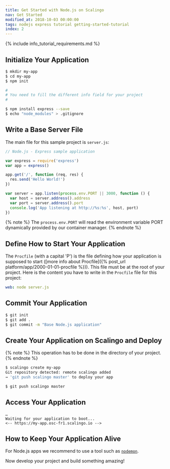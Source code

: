```yaml
---
title: Get Started with Node.js on Scalingo
nav: Get Started
modified_at: 2018-10-03 00:00:00
tags: nodejs express tutorial getting-started-tutorial
index: 2
---
```


{% include info_tutorial_requirements.md %}

## Initialize Your Application

```bash
$ mkdir my-app
$ cd my-app
$ npm init

#
# You need to fill the different info field for your project
#

$ npm install express --save
$ echo "node_modules" > .gitignore
```

## Write a Base Server File

The main file for this sample project is `server.js`:

```js
// Node.js - Express sample application

var express = require('express')
var app = express()

app.get('/', function (req, res) {
  res.send('Hello World!')
})

var server = app.listen(process.env.PORT || 3000, function () {
  var host = server.address().address
  var port = server.address().port
  console.log('App listening at http://%s:%s', host, port)
})
```

{% note %}
  The `process.env.PORT` will read the environment variable PORT dynamically provided by our container manager.
{% endnote %}

## Define How to Start Your Application

The `Procfile` (with a capital 'P') is the file defining how your application
is supposed to start ([more info about Procfile]({% post_url
platform/app/2000-01-01-procfile %})). This file must be at the root of your project.
Here is the content you have to write in the `Procfile` file for this project:

```yaml
web: node server.js
```

## Commit Your Application

```bash
$ git init
$ git add .
$ git commit -m "Base Node.js application"
```

## Create Your Application on Scalingo and Deploy

{% note %}
  This operation has to be done in the directory of your project.
{% endnote %}

```bash
$ scalingo create my-app
Git repository detected: remote scalingo added
→ 'git push scalingo master' to deploy your app

$ git push scalingo master
```

## Access Your Application

```text
…
Waiting for your application to boot...
<-- https://my-app.osc-fr1.scalingo.io -->
```

## How to Keep Your Application Alive

For Node.js apps we recommend to use a tool such as [`nodemon`](https://nodemon.io/).


Now develop your project and build something amazing!
